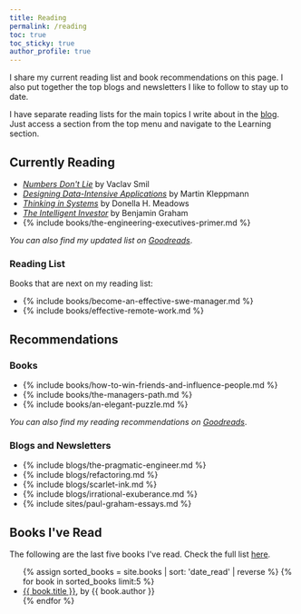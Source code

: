```yaml
---
title: Reading
permalink: /reading
toc: true
toc_sticky: true
author_profile: true
---
```


I share my current reading list and book recommendations on this page. I also put together the top blogs and newsletters I like to follow to stay up to date.

I have separate reading lists for the main topics I write about in the [blog](/). Just access a section from the top menu and navigate to the Learning section.

## Currently Reading

- *[Numbers Don't Lie](https://www.goodreads.com/book/show/50705179-numbers-don-t-lie)* by Vaclav Smil
- *[Designing Data-Intensive Applications](https://www.goodreads.com/book/show/23463279-designing-data-intensive-applications)* by Martin Kleppmann
- *[Thinking in Systems](https://www.goodreads.com/book/show/3828902-thinking-in-systems)* by Donella H. Meadows
- *[The Intelligent Investor](https://www.goodreads.com/book/show/106835.The_Intelligent_Investor)* by Benjamin Graham
- {% include books/the-engineering-executives-primer.md %}

*You can also find my updated list on [Goodreads](https://www.goodreads.com/review/list/29886397-eduardo-klein?shelf=currently-reading)*.

### Reading List

Books that are next on my reading list:

- {% include books/become-an-effective-swe-manager.md %}
- {% include books/effective-remote-work.md %}

## Recommendations

### Books

- {% include books/how-to-win-friends-and-influence-people.md %}
- {% include books/the-managers-path.md %}
- {% include books/an-elegant-puzzle.md %}

*You can also find my reading recommendations on [Goodreads](https://www.goodreads.com/review/list/29886397-eduardo-klein?shelf=recommended-books)*.

### Blogs and Newsletters

- {% include blogs/the-pragmatic-engineer.md %}
- {% include blogs/refactoring.md %}
- {% include blogs/scarlet-ink.md %}
- {% include blogs/irrational-exuberance.md %}
- {% include sites/paul-graham-essays.md %}

## Books I've Read

The following are the last five books I've read. Check the full list [here](/books-read).

<ul>
{% assign sorted_books = site.books | sort: 'date_read' | reverse %}
{% for book in sorted_books limit:5 %}
  <li><!-- {% if book.date_read <> "" %}{{ book.date_read }} - {% endif %} --><a href="{{ book.permalink }}">{{ book.title }}</a>, by {{ book.author }}</li>
{% endfor %}
</ul>